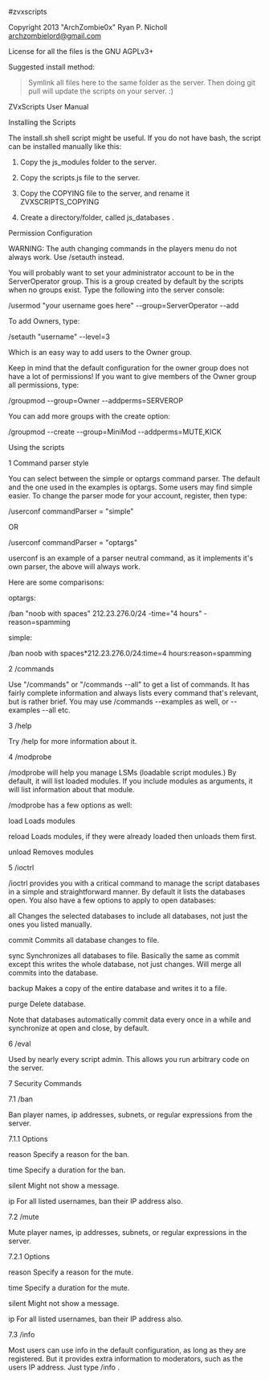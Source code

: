 #zvxscripts

Copyright 2013 "ArchZombie0x" Ryan P. Nicholl <archzombielord@gmail.com>

License for all the files is the GNU AGPLv3+

Suggested install method:

> Symlink all files here to the same folder as the server.
  Then doing git pull will update the scripts on your server. :)


ZVxScripts User Manual

Installing the Scripts

  The install.sh shell script might be useful. If you do not have 
  bash, the script can be installed manually like this:

1. Copy the js_modules folder to the server.

2. Copy the scripts.js file to the server.

3. Copy the COPYING file to the server, and rename it 
  ZVXSCRIPTS_COPYING

4. Create a directory/folder, called js_databases .

Permission Configuration

  WARNING: The auth changing commands in the players menu do not 
  always work. Use /setauth instead.

  You will probably want to set your administrator account to be 
  in the ServerOperator group. This is a group created by default 
  by the scripts when no groups exist. Type the following into 
  the server console:

/usermod "your username goes here" --group=ServerOperator --add

  To add Owners, type:

/setauth "username" --level=3

  Which is an easy way to add users to the Owner group.

  Keep in mind that the default configuration for the owner group 
  does not have a lot of permissions! If you want to give members 
  of the Owner group all permissions, type:

/groupmod --group=Owner --addperms=SERVEROP

  You can add more groups with the create option:

/groupmod --create --group=MiniMod --addperms=MUTE,KICK

Using the scripts

1 Command parser style

  You can select between the simple or optargs command parser. 
  The default and the one used in the examples is optargs. Some 
  users may find simple easier. To change the parser mode for 
  your account, register, then type:

/userconf commandParser = "simple"

  OR

/userconf commandParser = "optargs"

  userconf is an example of a parser neutral command, as it 
  implements it's own parser, the above will always work.

  Here are some comparisons:

  optargs:

/ban "noob with spaces" 212.23.276.0/24 -time="4 hours" 
-reason=spamming

  simple:

/ban noob with spaces*212.23.276.0/24:time=4 
hours:reason=spamming



2 /commands

  Use "/commands" or "/commands --all" to get a list of commands. 
  It has fairly complete information and always lists every 
  command that's relevant, but is rather brief. You may use 
  /commands --examples as well, or --examples --all etc.

3 /help

  Try /help <command> for more information about it.

4 /modprobe

  /modprobe will help you manage LSMs (loadable script modules.) 
  By default, it will list loaded modules. If you include modules 
  as arguments, it will list information about that module.

  /modprobe has a few options as well:

  load Loads modules

  reload Loads modules, if they were already loaded then unloads 
  them first.

  unload Removes modules

5 /ioctrl

  /ioctrl provides you with a critical command to manage the 
  script databases in a simple and straightforward manner. By 
  default it lists the databases open. You also have a few 
  options to apply to open databases:

  all Changes the selected databases to include all databases, 
  not just the ones you listed manually.

  commit Commits all database changes to file.

  sync Synchronizes all databases to file. Basically the same as 
  commit except this writes the whole database, not just changes. 
  Will merge all commits into the database.

  backup Makes a copy of the entire database and writes it to a 
  file.

  purge Delete database.

  Note that databases automatically commit data every once in a 
  while and synchronize at open and close, by default.

6 /eval

  Used by nearly every script admin. This allows you run 
  arbitrary code on the server.

7 Security Commands

7.1 /ban 

  Ban player names, ip addresses, subnets, or regular expressions 
  from the server.

7.1.1 Options

  reason Specify a reason for the ban.

  time Specify a duration for the ban.

  silent Might not show a message.

  ip For all listed usernames, ban their IP address also.

7.2 /mute 

  Mute player names, ip addresses, subnets, or regular 
  expressions in the server.

7.2.1 Options

  reason Specify a reason for the mute.

  time Specify a duration for the mute.

  silent Might not show a message.

  ip For all listed usernames, ban their IP address also.

7.3 /info

  Most users can use info in the default configuration, as long 
  as they are registered. But it provides extra information to 
  moderators, such as the users IP address. Just type /info 
  <username>.

